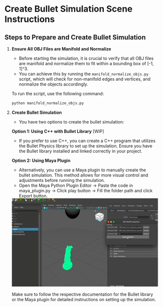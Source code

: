 # Create Bullet Simulation Scene Instructions

## Steps to Prepare and Create Bullet Simulation

1. **Ensure All OBJ Files are Manifold and Normalize**
   - Before starting the simulation, it is crucial to verify that all OBJ files are manifold and normalize them to fit within a bounding box of [-1, 1]^3. 
   - You can achieve this by running the `manifold_normalize_objs.py` script, which will check for non-manifold edges and vertices, and normalize the objects accordingly.

   To run the script, use the following command:
   ```bash
   python manifold_normalize_objs.py
   ```

3. **Create Bullet Simulation**
   - You have two options to create the bullet simulation:

   **Option 1: Using C++ with Bullet Library** [WIP]
   - If you prefer to use C++, you can create a C++ program that utilizes the Bullet Physics library to set up the simulation. Ensure you have the Bullet library installed and linked correctly in your project.

   **Option 2: Using Maya Plugin**

   - Alternatively, you can use a Maya plugin to manually create the bullet simulation. This method allows for more visual control and adjustments before running the simulation.
   - Open the Maya Python Plugin Editor -> Paste the code in maya_plugin.py -> Click play button -> Fill the folder path and click Export button.
   <img src="imgs/maya.gif" alt="Maya GIF" width="500"/>

   Make sure to follow the respective documentation for the Bullet library or the Maya plugin for detailed instructions on setting up the simulation.